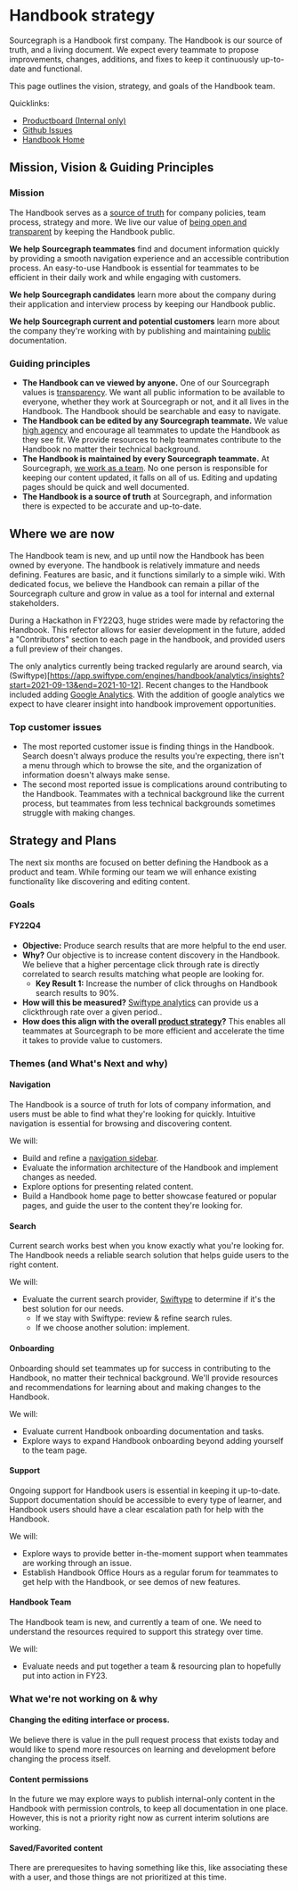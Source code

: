 # Handbook strategy

Sourcegraph is a Handbook first company. The Handbook is our source of truth, and a living document. We expect every teammate to propose improvements, changes, additions, and fixes to keep it continuously up-to-date and functional.

This page outlines the vision, strategy, and goals of the Handbook team.

Quicklinks:

- [Productboard (Internal only)](https://sourcegraph.productboard.com/feature-board/3424445-handbook)
- [Github Issues](https://github.com/sourcegraph/handbook/issues)
- [Handbook Home](../../../index.md)

## Mission, Vision & Guiding Principles

### Mission

The Handbook serves as a [source of truth](../../../../communication#sources-of-truth.md) for company policies, team process, strategy and more. We live our value of [being open and transparent](../../../values.md#open-and-transparent) by keeping the Handbook public.

**We help Sourcegraph teammates** find and document information quickly by providing a smooth navigation experience and an accessible contribution process. An easy-to-use Handbook is essential for teammates to be efficient in their daily work and while engaging with customers.

**We help Sourcegraph candidates** learn more about the company during their application and interview process by keeping our Handbook public.

**We help Sourcegraph current and potential customers** learn more about the company they're working with by publishing and maintaining [public](../../../values.md#open-and-transparent) documentation.

### Guiding principles

- **The Handbook can ve viewed by anyone.** One of our Sourcegraph values is [transparency](../../../values.md#open-and-transparent). We want all public information to be available to everyone, whether they work at Sourcegraph or not, and it all lives in the Handbook. The Handbook should be searchable and easy to navigate.
- **The Handbook can be edited by any Sourcegraph teammate.** We value [high agency](../../../values.md#high-agency) and encourage all teammates to update the Handbook as they see fit. We provide resources to help teammates contribute to the Handbook no matter their technical background.
- **The Handbook is maintained by every Sourcegraph teammate.** At Sourcegraph, [we work as a team](../../../values.md#work-as-a-team). No one person is responsible for keeping our content updated, it falls on all of us. Editing and updating pages should be quick and well documented.
- **The Handbook is a source of truth** at Sourcegraph, and information there is expected to be accurate and up-to-date.

## Where we are now

The Handbook team is new, and up until now the Handbook has been owned by everyone. The handbook is relatively immature and needs defining. Features are basic, and it functions similarly to a simple wiki. With dedicated focus, we believe the Handbook can remain a pillar of the Sourcegraph culture and grow in value as a tool for internal and external stakeholders.

During a Hackathon in FY22Q3, huge strides were made by refactoring the Handbook. This refector allows for easier development in the future, added a "Contributors" section to each page in the handbook, and provided users a full preview of their changes.

The only analytics currently being tracked regularly are around search, via (Swiftype)[https://app.swiftype.com/engines/handbook/analytics/insights?start=2021-09-13&end=2021-10-12]. Recent changes to the Handbook included adding [Google Analytics](https://analytics.google.com/analytics/web/#/p288277472/reports/reportinghub?params=_u..nav%3Dmaui&collectionId=life-cycle). With the addition of google analytics we expect to have clearer insight into handbook improvement opportunities.

### Top customer issues

- The most reported customer issue is finding things in the Handbook. Search doesn't always produce the results you're expecting, there isn't a menu through which to browse the site, and the organization of information doesn't always make sense.
- The second most reported issue is complications around contributing to the Handbook. Teammates with a technical background like the current process, but teammates from less technical backgrounds sometimes struggle with making changes.

## Strategy and Plans

The next six months are focused on better defining the Handbook as a product and team. While forming our team we will enhance existing functionality like discovering and editing content.

### Goals

#### FY22Q4

- **Objective:** Produce search results that are more helpful to the end user.
- **Why?** Our objective is to increase content discovery in the Handbook. We believe that a higher percentage click through rate is directly correlated to search results matching what people are looking for.
  - **Key Result 1:** Increase the number of click throughs on Handbook search results to 90%.
- **How will this be measured?** [Swiftype analytics](https://app.swiftype.com/engines/handbook/analytics/insights) can provide us a clickthrough rate over a given period..
- **How does this align with the overall [product strategy](../../index.md)?** This enables all teammates at Sourcegraph to be more efficient and accelerate the time it takes to provide value to customers.

### Themes (and What's Next and why)

#### Navigation

The Handbook is a source of truth for lots of company information, and users must be able to find what they're looking for quickly. Intuitive navigation is essential for browsing and discovering content.

We will:

- Build and refine a [navigation sidebar](https://github.com/sourcegraph/handbook/issues/7).
- Evaluate the information architecture of the Handbook and implement changes as needed.
- Explore options for presenting related content.
- Build a Handbook home page to better showcase featured or popular pages, and guide the user to the content they're looking for.

#### Search

Current search works best when you know exactly what you're looking for. The Handbook needs a reliable search solution that helps guide users to the right content.

We will:

- Evaluate the current search provider, [Swiftype](https://app.swiftype.com/engines/handbook/overview) to determine if it's the best solution for our needs.
  - If we stay with Swiftype: review & refine search rules.
  - If we choose another solution: implement.

#### Onboarding

Onboarding should set teammates up for success in contributing to the Handbook, no matter their technical background. We'll provide resources and recommendations for learning about and making changes to the Handbook.

We will:

- Evaluate current Handbook onboarding documentation and tasks.
- Explore ways to expand Handbook onboarding beyond adding yourself to the team page.

#### Support

Ongoing support for Handbook users is essential in keeping it up-to-date. Support documentation should be accessible to every type of learner, and Handbook users should have a clear escalation path for help with the Handbook.

We will:

- Explore ways to provide better in-the-moment support when teammates are working through an issue.
- Establish Handbook Office Hours as a regular forum for teammates to get help with the Handbook, or see demos of new features.

#### Handbook Team

The Handbook team is new, and currently a team of one. We need to understand the resources required to support this strategy over time.

We will:

- Evaluate needs and put together a team & resourcing plan to hopefully put into action in FY23.

### What we're not working on & why

#### Changing the editing interface or process.

We believe there is value in the pull request process that exists today and would like to spend more resources on learning and development before changing the process itself.

#### Content permissions

In the future we may explore ways to publish internal-only content in the Handbook with permission controls, to keep all documentation in one place. However, this is not a priority right now as current interim solutions are working.

#### Saved/Favorited content

There are prerequesites to having something like this, like associating these with a user, and those things are not prioritized at this time.
